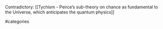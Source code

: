 
Contradictory:
[[Tychism - Peirce’s sub-theory on chance as fundamental to the Universe, which anticipates the quantum physics]]

#categories 